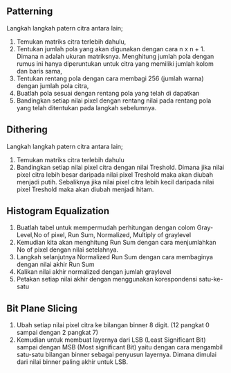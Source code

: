 ## Patterning
Langkah langkah patern citra antara lain;
1. Temukan matriks citra terlebih dahulu,
2. Tentukan jumlah pola yang akan digunakan dengan cara n x n + 1. Dimana n adalah ukuran matriksnya. Menghitung jumlah pola dengan rumus ini hanya diperuntukan untuk citra yang memiliki jumlah kolom dan baris sama,
3. Tentukan rentang pola dengan cara membagi 256 (jumlah warna) dengan jumlah pola citra,
4. Buatlah pola sesuai dengan rentang pola yang telah di dapatkan
5. Bandingkan setiap nilai pixel dengan rentang nilai pada rentang pola yang telah ditentukan pada langkah sebelumnya.

## Dithering
Langkah langkah patern citra antara lain;
1. Temukan matriks citra terlebih dahulu
2. Bandingkan setiap nilai pixel citra dengan nilai Treshold. Dimana jika nilai pixel citra lebih besar daripada nilai pixel Treshold maka akan diubah menjadi putih. Sebaliknya jika nilai pixel citra lebih kecil daripada nilai pixel Treshold maka akan diubah menjadi hitam.

## Histogram Equalization
1. Buatlah tabel untuk mempermudah perhitungan dengan colom Gray-Level,No of pixel, Run Sum, Normalized, Multiply of graylevel
2. Kemudian kita akan menghitung Run Sum dengan cara menjumlahkan No of pixel dengan nilai setelahnya.
3. Langkah selanjutnya Normalized Run Sum dengan cara membaginya dengan nilai akhir Run Sum
4. Kalikan nilai akhir normalized dengan jumlah graylevel 
5. Petakan setiap nilai akhir dengan menggunakan korespondensi satu-ke-satu

## Bit Plane Slicing
1. Ubah setiap nilai pixel citra ke bilangan binner 8 digit. (12 pangkat 0 sampai dengan 2 pangkat 7)
2. Kemudian untuk membuat layernya dari LSB (Least Significant Bit) sampai dengan MSB (Most significant Bit) yaitu dengan cara mengambil satu-satu bilangan binner sebagai penyusun layernya. Dimana dimulai dari nilai binner paling akhir untuk LSB.